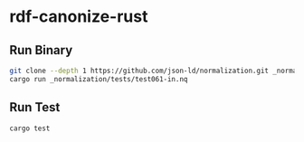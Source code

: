 # rdf-canonize-rust



## Run Binary

```sh
git clone --depth 1 https://github.com/json-ld/normalization.git _normalization
cargo run _normalization/tests/test061-in.nq
```

## Run Test

```sh
cargo test
```
